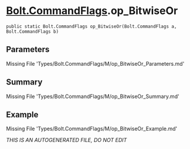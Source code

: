 # [Bolt.CommandFlags](Types/Bolt.CommandFlags.md).op_BitwiseOr
`public static Bolt.CommandFlags op_BitwiseOr(Bolt.CommandFlags a, Bolt.CommandFlags b)`
## Parameters
Missing File 'Types/Bolt.CommandFlags/M/op_BitwiseOr_Parameters.md'
## Summary
Missing File 'Types/Bolt.CommandFlags/M/op_BitwiseOr_Summary.md'
## Example
Missing File 'Types/Bolt.CommandFlags/M/op_BitwiseOr_Example.md'

*THIS IS AN AUTOGENERATED FILE, DO NOT EDIT*
